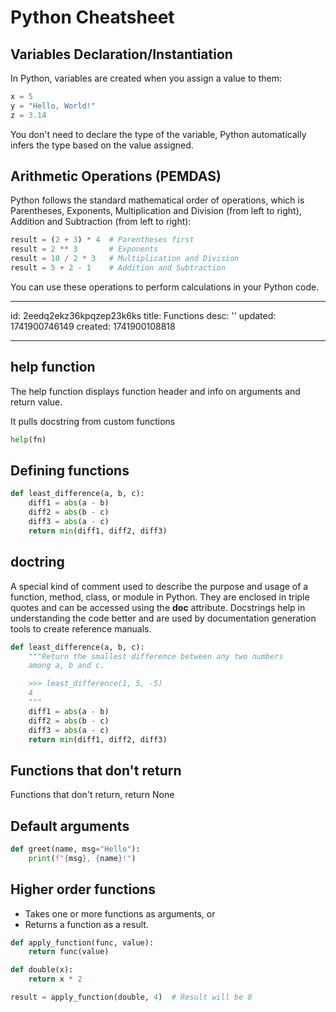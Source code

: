 # Python Cheatsheet

## Variables Declaration/Instantiation

In Python, variables are created when you assign a value to them:

```python
x = 5
y = "Hello, World!"
z = 3.14
```

You don't need to declare the type of the variable, Python automatically infers the type based on the value assigned.

## Arithmetic Operations (PEMDAS)

Python follows the standard mathematical order of operations, which is Parentheses, Exponents, Multiplication and Division (from left to right), Addition and Subtraction (from left to right):

```python
result = (2 + 3) * 4  # Parentheses first
result = 2 ** 3       # Exponents
result = 10 / 2 * 3   # Multiplication and Division
result = 5 + 2 - 1    # Addition and Subtraction
```

You can use these operations to perform calculations in your Python code.

---

id: 2eedq2ekz36kpqzep23k6ks
title: Functions
desc: ''
updated: 1741900746149
created: 1741900108818

---

## help function

The help function displays function header and info on arguments and return value.

It pulls docstring from custom functions

```python
help(fn)
```

## Defining functions

```python
def least_difference(a, b, c):
    diff1 = abs(a - b)
    diff2 = abs(b - c)
    diff3 = abs(a - c)
    return min(diff1, diff2, diff3)
```

## doctring

A special kind of comment used to describe the purpose and usage of a function, method, class, or module in Python. They are enclosed in triple quotes and can be accessed using the **doc** attribute. Docstrings help in understanding the code better and are used by documentation generation tools to create reference manuals.

```python
def least_difference(a, b, c):
    """Return the smallest difference between any two numbers
    among a, b and c.

    >>> least_difference(1, 5, -5)
    4
    """
    diff1 = abs(a - b)
    diff2 = abs(b - c)
    diff3 = abs(a - c)
    return min(diff1, diff2, diff3)
```

## Functions that don't return

Functions that don't return, return None

## Default arguments

```python
def greet(name, msg="Hello"):
    print(f"{msg}, {name}!")
```

## Higher order functions

- Takes one or more functions as arguments, or
- Returns a function as a result.

```python
def apply_function(func, value):
    return func(value)

def double(x):
    return x * 2

result = apply_function(double, 4)  # Result will be 8
```
